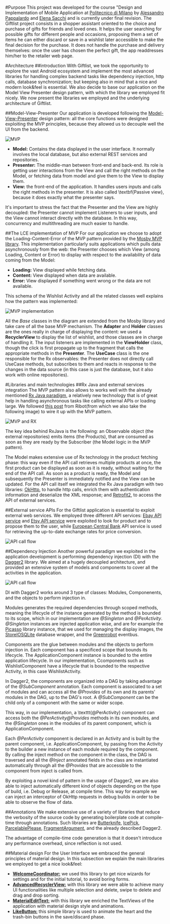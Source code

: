 #Purpose
This project was developed for the course "Design and Implementation of Mobile Application at [Politecnico di Milano](www.polimi.it) by [Alessandro Pappalardo](https://github.com/volcacius) and [Elena Sacchi](https://github.com/lifeindeath) and is currently under final revision.
The Giftlist project consists in a shopper assistant oriented to the choice and purchase of gifts for friends and loved ones. It helps the user searching for possible gifts for different people and occasions, proposing them a set of items he can either discard or save in a wishlist later accessible to make the final decision for the purchase.
It does not handle the purchase and delivery themselves: once the user has chosen the perfect gift, the app readdresses him/her to the retailer web page.

#Architecture
##introduction
With Giftlist, we took the opportunity to explore the vast Android ecosystem and implement the most advanced libraries for handling complex backend tasks like dependency injection, http calls, database synchronization; but keeping also in mind that a nice and modern look&feel is essential.
We also decide to base our application on the Model View Presenter design pattern, with which the library we employed fit nicely. 
We now present the libraries we employed and the underlying architecture of Giftlist.

##Model-View-Presenter
Our application is developed following the [Model-View-Presenter](http://hannesdorfmann.com/mosby/mvp/) design pattern: all the core functions were designed exploiting the MVP principles, because they allowed us to decouple well the UI from the backend.

![MVP](https://github.com/volcacius/Giftlist/blob/master/images/MVP.png)

* __Model:__ Contains the data displayed in the user interface. It normally involves the local database, but also external REST services and repositories.
* __Presenter:__ The middle-man between front-end and back-end. Its role is getting user interactions from the View and call the right methods on the Model, or fetching data from model and give them to the View to display them.
* __View:__ the front-end of the application. It handles users inputs and calls the right methods in the presenter. It is also called \textbf{Passive view}, because it does exactly what the presenter says.

It's important to stress the fact that the Presenter and the View are highly decoupled: the Presenter cannot implement Listeners to user inputs, and the View cannot interact directly with the database. In this way, concurrency and multithreading are much easier to handle.

##The LCE implementation of MVP
For our application we choose to adopt the Loading-Content-Error of the MVP pattern provided by the [Mosby MVP library](https://github.com/sockeqwe/mosby). This implementation particularly suits applications which pulls data asynchronously from the web: the Presenter chooses which View (among Loading, Content or Error) to display with respect to the availability of data coming from the Model:
* __Loading:__ View displayed while fetching data.
* __Content:__ View displayed when data are available.
* __Error:__ View displayed if something went wrong or the data are not available.

This schema of the Wishlist Activity and all the related classes well explains how the pattern was implemented:

![MVP implementation](https://github.com/volcacius/Giftlist/blob/master/images/MVP_Lce.png)

All the *Base* classes in the diagram are extended from the Mosby library and take care of all the base MVP mechanism.
The **Adapter** and **Holder** classes are the ones really in charge of displaying the content: we used a **RecyclerView** to display the list of wishlist, and those classes are in charge of handling it.
The input listeners are implemented in the **ViewHolder** class, though the click is first propagate up to the fragment that calls the appropriate methods in the **Presenter**.
The **UseCase** class is the one responsible for the Rx observables: the Presenter does not directly call UseCase methods, but subscribes to them and reacts in response to the changes in the data source (in this case is just the database, but it also work with online repositories).

#Libraries and main technologies
##Rx Java and external services integration
The MVP pattern also allows to works well with the already mentioned [Rx Java paradigm](https://github.com/ReactiveX/RxJava/wiki), a relatively new technology that is of great help in handling asynchronous tasks like calling external APIs or loading large.
We followed [this post](https://labs.ribot.co.uk/android-application-architecture-8b6e34acda65) from Ribot(from which we also take the following image) to wire it up with the MVP pattern.

![MVP and RX](https://github.com/volcacius/Giftlist/blob/master/images/MVP_RxJava.png)

The key idea behind RxJava is the following: an Observable object (the external repositories) emits items (the Products), that are consumed as soon as they are ready by the Subscriber (the Model logic in the MVP pattern).

The Model makes extensive use of Rx technology in the product fetching phase: this way even if the API call retrieves multiple products at once, the first product can be displayed as soon as it is ready, without waiting for the end of the API call. As soon as a product is ready, the Model and subsequently the Presenter is immediately notified and the View can be updated.
For the API call itself we integrated the Rx Java paradigm with two libraries: [OkHttp](https://github.com/square/okhttp), to handle http calls, enrich them with authentication information and deserialize the XML response; and [Retrofit2](https://github.com/square/retrofit), to access the API of external services.

##External service APIs
For the Giftlist application is essential to exploit external web services. We employed three different API services: [Ebay API service](https://go.developer.ebay.com/api-documentation) and [Etsy API service](https://www.etsy.com/developers/documentation/) were exploited to look for product and to propose them to the user, while [European Central Bank](https://sdw-wsrest.ecb.europa.eu/) API service is used for retrieving the up-to-date exchange rates for price conversion.

![API call flow](https://github.com/volcacius/Giftlist/blob/master/images/APIcall.png)

##Dependency Injection
Another powerful paradigm we exploited in the application development is  performing dependency injection (DI) with the [Dagger2](http://google.github.io/dagger/) library. We aimed at a hugely decoupled architecture, and provided an extensive system of models and components to cover all the activities in the application. 

![API call flow](https://github.com/volcacius/Giftlist/blob/master/images/Injection.png)

DI with Dagger2 works around 3 type of classes: Modules, Componenents, and the objects to perform injection in. 

Modules generates the required dependencies through scoped methods, meaning the lifecycle of the instance generated by the method is bounded to its scope, which in our implementation are *@Singleton* and *@PerActivity*. *@Singleton* instances are injected application wise, and are for example the [Picasso](http://square.github.io/picasso/) library instance, that we used for managing the display images, the [StoreIOSQLite](https://github.com/pushtorefresh/storio/blob/master/docs/StorIOSQLite.md) database wrapper, and the [Greenrobot](https://github.com/greenrobot/EventBus) eventbus. 

Components are the glue between modules and the objects to perform injection in. Each component has a specificed scope that bounds its lifecycle. The ApplicationComponent instance is bounded to the entire application lifecycle. In our implementation, Ccomponents such as WishlistComponent have a lifecycle that is bounded to the respective Activity, in this case WishlistActivity. 

In Dagger2, the components are organized into a DAG by taking advantage of the *@SubComponent* annotation. Each component is associated to a set of modules and can access all the *@Provides* of its own and its parents' modules in the DAG, up to the DAG's root. A *@SubComponent* can be the child only of a component with the same or wider scope.

This way, in our implementation, a \texttt{@PerActivity} component can access both the *@PerActivity@Provides* methods in its own modules, and the *@Singleton* ones in the modules of its parent component, which is ApplicationComponent. 

Each *@PerActivity* component is declared in an Activity and is built by the parent component, i.e. ApplicationComponent, by passing from the Activity to the builder a new instance of each module required by the component. By calling the inject method on the component in the class, the DAG is traversed and all the *@Inject* annotated fields in the class are instantiated automatically through all the *@Provides* that are accessible to the component from inject is called from.

By exploiting a novel kind of pattern in the usage of Dagger2, we are also able to inject automatically different kind of objects depending on the type of build, i.e. Debug or Release, at compile time. This way for example we can inject an interceptor of OkHttp requests in debug builds in order to be able to observe the flow of data.

##Annotations
We make extensive use of a variety of libraries that reduce the verbosity of the source code by generating boilerplate code at compile-time through annotations. Such libraries are [Butterknife](http://jakewharton.github.io/butterknife/), [IcePick](https://github.com/frankiesardo/icepick), [ParcelablePlease](https://github.com/sockeqwe/ParcelablePlease), [FragmentArgument](https://github.com/sockeqwe/fragmentargs), and the already described Dagger2. 

The advantage of compile-time code generation is that it doesn't introduce any performance overhead, since reflection is not used.

##Material design
For the User Interface we embraced the general principles of material design. In this subsection we explain the main libraries we employed to get a nice look\&feel:

* __[WelcomeCoordinator:](https://github.com/txusballesteros/welcome-coordinator)__ we used this library to get nice wizards for settings and for the initial tutorial, to avoid boring forms.
* __[AdvancedRecyclerView:](https://github.com/h6ah4i/android-advancedrecyclerview)__ with this library we were able to achieve many UI functionalities like multiple selection and delete, swipe to delete and drag and drop sorting.
* __[MaterialEditText:](https://github.com/rengwuxian/MaterialEditText)__ with this library we enriched the TextViews of the application with material design style and animations.
* __[LikeButton:](https://github.com/jd-alexander/LikeButton)__ this simple library is used to animate the heart and the trash-bin buttons in the save/discard phase.
